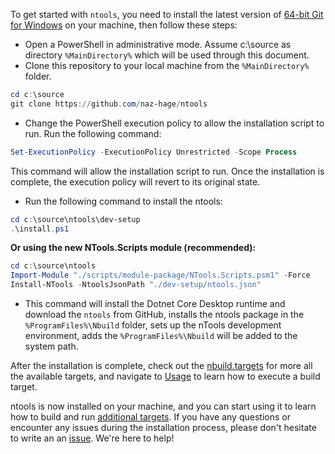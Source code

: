 
To get started with `ntools`, you need to install the latest version of [64-bit Git for Windows](https://git-scm.com/download/win) on your machine, then follow these steps:

- Open a PowerShell in administrative mode.  Assume c:\source as directory `%MainDirectory%` which will be used through this document.
- Clone this repository to your local machine from the `%MainDirectory%` folder.
```powershell
cd c:\source
git clone https://github.com/naz-hage/ntools
```
- Change the PowerShell execution policy to allow the installation script to run. Run the following command:

```powershell
Set-ExecutionPolicy -ExecutionPolicy Unrestricted -Scope Process
```
    
This command will allow the installation script to run. Once the installation is complete, the execution policy will revert to its original state.


- Run the following command to install the ntools:

```powershell
cd c:\source\ntools\dev-setup
.\install.ps1
```

**Or using the new NTools.Scripts module (recommended):**

```powershell
cd c:\source\ntools
Import-Module "./scripts/module-package/NTools.Scripts.psm1" -Force
Install-NTools -NtoolsJsonPath "./dev-setup/ntools.json"
```
- This command will install the Dotnet Core Desktop runtime and download the `ntools` from GitHub, installs the ntools package in the `%ProgramFiles%\Nbuild` folder, sets up the nTools development environment, adds the `%ProgramFiles%\Nbuild` will be added to the system path.  

After the installation is complete, check out the [nbuild.targets](./ntools/nbuild-targets.md) for more all the available targets, and navigate to [Usage](usage.md) to learn how to execute a build target.

ntools is now installed on your machine, and you can start using it to learn how to build and run [additional targets](usage.md). If you have any questions or encounter any issues during the installation process, please don't hesitate to write an an [issue](https://github.com/naz-hage/NTools/issues). We're here to help!